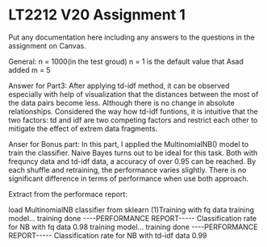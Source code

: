 # LT2212 V20 Assignment 1

Put any documentation here including any answers to the questions in the 
assignment on Canvas.

General:
n = 1000(in the test groud) n = 1 is the default value that Asad added
m = 5



Answer for Part3:
After applying td-idf method, it can be observed especially with help of visualization that the distances between the most of the data pairs become less. Although there is no change in absolute relationships.
Considered the way how td-idf funtions, it is intuitive that the two factors: td and idf are two competing factors and restrict each other to mitigate the effect of extrem data fragments. 

Anser for Bonus part:
In this part, I applied the MultinomialNB() model to train the classifier. Naive Bayes turns out to be ideal for this task. Both with frequncy data and td-idf data, a accuracy of over 0.95 can be reached. By each shuffle and retraining, the performance varies slightly. There is no significant difference in terms of performance when use both approach. 

Extract from the performace report:

load MultinomialNB classifier from sklearn
(1)Training with fq data
training model...
training done
----PERFORMANCE REPORT-----
Classification rate for NB with fq data 0.98
training model...
training done
----PERFORMANCE REPORT-----
Classification rate for NB with td-idf data 0.99